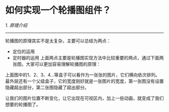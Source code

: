 # 如何实现一个轮播图组件？

*1. 原理介绍*
<HR/>
轮播图的原理其实不是太复杂，主要可以总结为两点：

- 定位的运用
- 定时器的运用
上面两点主要是轮播图实现方法中比较重要的两点，通过下面两张图，大家可以更加容易理解轮播图的原理：

上面图中的1、2、3、4...等盒子可以看作为一张张的图片，它们横向依次排列。最外层还有一个父级盒子，它的宽度刚好就是一张图片的宽度，第一张图没有设置隐藏超出部分，第二张图隐藏了超出部分。

让我们的图片位置不断变化，让它出现在可视区内，加上一些动画，就变成了我们想要的轮播图了。